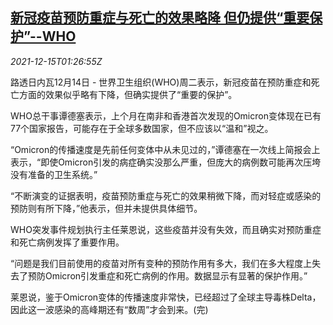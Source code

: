<!--1639531862000-->
[新冠疫苗预防重症与死亡的效果略降 但仍提供“重要保护”--WHO](https://cn.reuters.com/article/who-covidvaccineomicron-1215-idCNKBS2IU03N)
------

<div><i>2021-12-15T01:26:55Z</i></div><p>路透日内瓦12月14日 - 世界卫生组织(WHO)周二表示，新冠疫苗在预防重症和死亡方面的效果似乎略有下降，但确实提供了“重要的保护”。</p><p>WHO总干事谭德塞表示，上个月在南非和香港首次发现的Omicron变体现在已有77个国家报告，可能存在于全球多数国家，但不应该以“温和”视之。</p><p>“Omicron的传播速度是先前任何变体中从未见过的，”谭德塞在一次线上简报会上表示，“即使Omicron引发的病症确实没那么严重，但庞大的病例数可能再次压垮没有准备的卫生系统。”</p><p>“不断演变的证据表明，疫苗预防重症与死亡的效果稍微下降，而对轻症或感染的预防则有所下降，”他表示，但并未提供具体细节。</p><p>WHO突发事件规划执行主任莱恩说，这些疫苗并没有失效，而且确实对预防重症和死亡病例发挥了重要作用。</p><p>“问题是我们目前使用的疫苗对所有变种的预防作用有多大，我们在多大程度上失去了预防Omicron引发重症和死亡病例的作用。数据显示有显著的保护作用。”</p><p>莱恩说，鉴于Omicron变体的传播速度非常快，已经超过了全球主导毒株Delta，因此这一波感染的高峰期还有“数周”才会到来。(完)</p>
